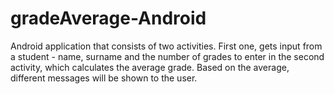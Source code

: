 # gradeAverage-Android

Android application that consists of two activities.
First one, gets input from a student - name, surname and the number of grades to enter
in the second activity, which calculates the average grade. Based on the average,
different messages will be shown to the user.

